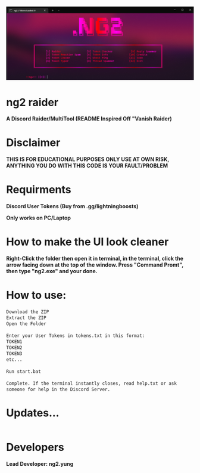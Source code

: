 ![image](https://github.com/ng2yung/ng2-raider/blob/main/ng2.png?raw=true)
# ng2 raider
**A Discord Raider/MultiTool (README Inspired Off "Vanish Raider)**

# Disclaimer
**THIS IS FOR EDUCATIONAL PURPOSES ONLY USE AT OWN RISK, ANYTHING YOU DO WITH THIS CODE IS YOUR FAULT/PROBLEM**

# Requirments
**Discord User Tokens (Buy from .gg/lightningboosts)**

**Only works on PC/Laptop**

# How to make the UI look cleaner
**Right-Click the folder then open it in terminal, in the terminal, click the arrow facing down at the top of the window. Press "Command Promt", then type "ng2.exe" and your done.**

# How to use:
```
Download the ZIP
Extract the ZIP
Open the Folder

Enter your User Tokens in tokens.txt in this format:
TOKEN1
TOKEN2
TOKEN3
etc...

Run start.bat

Complete. If the terminal instantly closes, read help.txt or ask someone for help in the Discord Server.
```



# Updates...
```

```


# Developers
**Lead Developer: ng2.yung**
